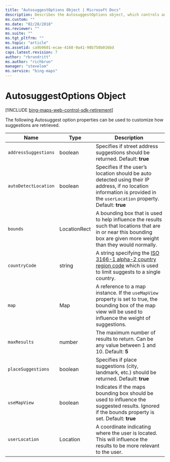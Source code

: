 ```yaml
---
title: "AutosuggestOptions Object | Microsoft Docs"
description: Describes the AutosuggestOptions object, which controls autosuggest options, and descriptions of each of its properties.
ms.custom: ""
ms.date: "02/28/2018"
ms.reviewer: ""
ms.suite: ""
ms.tgt_pltfrm: ""
ms.topic: "article"
ms.assetid: ca9b9601-ecae-4168-9a41-98b758b016bd
caps.latest.revision: 7
author: "rbrundritt"
ms.author: "richbrun"
manager: "stevelom"
ms.service: "bing-maps"
---
```


# AutosuggestOptions Object

[!INCLUDE [bing-maps-web-control-sdk-retirement](../../../includes/bing-maps-web-control-sdk-retirement.md)]

The following Autosuggest option properties can be used to customize how suggestions are retrieved. 

Name                   | Type               | Description
---------------------- | ------------------ | --------------------------------------------------
`addressSuggestions`   | boolean            | Specifies if street address suggestions should be returned. Default: **true**
`autoDetectLocation`   | boolean            | Specifies if the user’s location should be auto detected using their IP address, if no location information is provided in the `userLocation` property. Default: **true**
`bounds`               | LocationRect       | A bounding box that is used to help influence the results such that locations that are in or near this bounding box are given more weight than they would normally. 
`countryCode` | string | A string specifying the [ISO 3166-1 alpha-2 country region code](https://en.wikipedia.org/wiki/ISO_3166-1_alpha-2) which is used to limit suggests to a single country. 
`map`                  | Map                | A reference to a map instance. If the `useMapView` property is set to true, the bounding box of the map view will be used to influence the weight of suggestions.
`maxResults`           | number             | The maximum number of results to return. Can be any value between 1 and 10. Default: **5**
`placeSuggestions`     | boolean            | Specifies if place suggestions (city, landmark, etc.) should be returned. Default: **true**
`useMapView`           | boolean            | Indicates if the maps bounding box should be used to influence the suggested results. Ignored if the bounds property is set. Default: **true**
`userLocation`         | Location           | A coordinate indicating where the user is located. This will influence the results to be more relevant to the user. 
